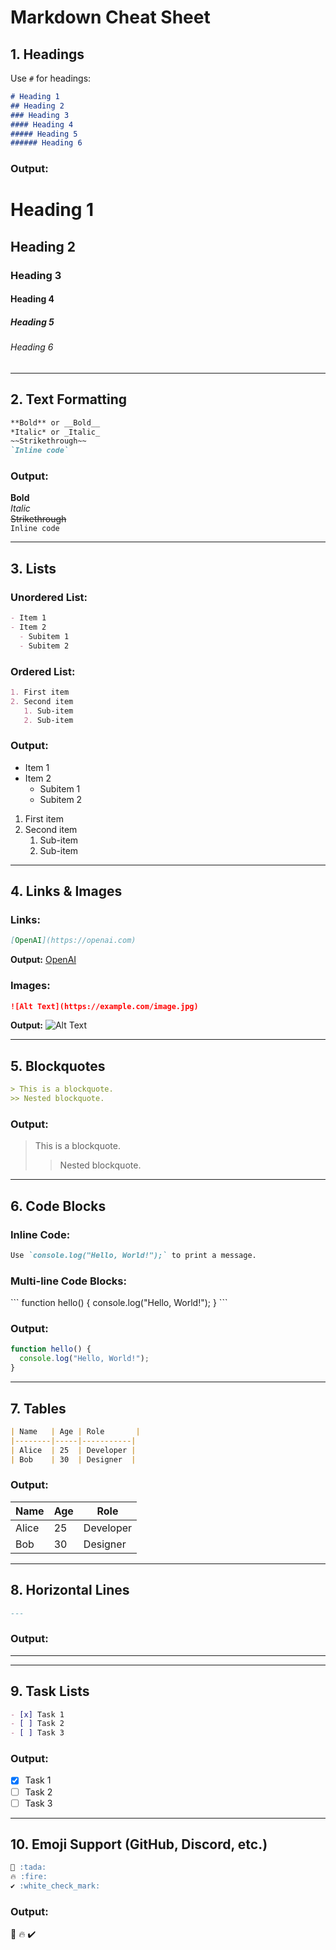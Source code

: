 # **Markdown Cheat Sheet**  

## **1. Headings**  
Use `#` for headings:  

```markdown
# Heading 1
## Heading 2
### Heading 3
#### Heading 4
##### Heading 5
###### Heading 6
```

### **Output:**  
# Heading 1  
## Heading 2  
### Heading 3  
#### Heading 4  
##### Heading 5  
###### Heading 6  

---

## **2. Text Formatting**  

```markdown
**Bold** or __Bold__
*Italic* or _Italic_
~~Strikethrough~~
`Inline code`
```

### **Output:**  
**Bold**  
*Italic*  
~~Strikethrough~~  
`Inline code`  

---

## **3. Lists**  

### **Unordered List:**  
```markdown
- Item 1
- Item 2
  - Subitem 1
  - Subitem 2
```

### **Ordered List:**  
```markdown
1. First item
2. Second item
   1. Sub-item
   2. Sub-item
```

### **Output:**  
- Item 1  
- Item 2  
  - Subitem 1  
  - Subitem 2  

1. First item  
2. Second item  
   1. Sub-item  
   2. Sub-item  

---

## **4. Links & Images**  

### **Links:**  
```markdown
[OpenAI](https://openai.com)
```
**Output:** [OpenAI](https://openai.com)  

### **Images:**  
```markdown
![Alt Text](https://example.com/image.jpg)
```
**Output:** ![Alt Text](https://example.com/image.jpg)  

---

## **5. Blockquotes**  
```markdown
> This is a blockquote.
>> Nested blockquote.
```

### **Output:**  
> This is a blockquote.  
>> Nested blockquote.  

---

## **6. Code Blocks**  
### **Inline Code:**  
```markdown
Use `console.log("Hello, World!");` to print a message.
```

### **Multi-line Code Blocks:**  
\```
function hello() {
  console.log("Hello, World!");
}
\```

### **Output:**  
```javascript
function hello() {
  console.log("Hello, World!");
}
```

---

## **7. Tables**  
```markdown
| Name   | Age | Role       |
|--------|-----|-----------|
| Alice  | 25  | Developer |
| Bob    | 30  | Designer  |
```

### **Output:**  
| Name  | Age | Role       |
|-------|-----|-----------|
| Alice | 25  | Developer |
| Bob   | 30  | Designer  |

---

## **8. Horizontal Lines**  
```markdown
---
```

### **Output:**  
---

---

## **9. Task Lists**  
```markdown
- [x] Task 1
- [ ] Task 2
- [ ] Task 3
```

### **Output:**  
- [x] Task 1  
- [ ] Task 2  
- [ ] Task 3  

---

## **10. Emoji Support (GitHub, Discord, etc.)**  
```markdown
🎉 :tada:  
🔥 :fire:  
✔️ :white_check_mark:
```

### **Output:**  
🎉 🔥 ✔️  

